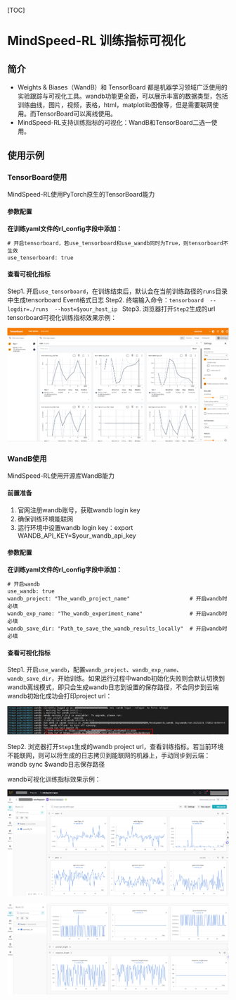 [TOC]

# MindSpeed-RL 训练指标可视化
## 简介

- Weights & Biases（WandB）和 TensorBoard 都是机器学习领域广泛使用的实验跟踪与可视化工具。wandb功能更全面，可以展示丰富的数据类型，包括训练曲线，图片，视频，表格，html，matplotlib图像等，但是需要联网使用。而TensorBoard可以离线使用。
- MindSpeed-RL支持训练指标的可视化：WandB和TensorBoard二选一使用。

## 使用示例
### TensorBoard使用
MindSpeed-RL使用PyTorch原生的TensorBoard能力

#### 参数配置
**在训练yaml文件的rl_config字段中添加：**

```
# 开启tensorboard，若use_tensorboard和use_wandb同时为True，则tensorboard不生效
use_tensorboard: true   
```
#### 查看可视化指标
Step1. 开启`use_tensorboard`，在训练结束后，默认会在当前训练路径的`runs`目录中生成tensorboard Event格式日志
Step2. 终端输入命令：`tensorboard  --logdir=./runs  --host=$your_host_ip `
Step3. 浏览器打开`Step2`生成的url
tensorboard可视化训练指标效果示例：

![ScreenShot_20250320113451](../sources/images/logging/ScreenShot_20250320113451.PNG)

### WandB使用
MindSpeed-RL使用开源库WandB能力
#### 前置准备
1. 官网注册wandb账号，获取wandb login key
2. 确保训练环境能联网
3. 运行环境中设置wandb login key：export WANDB_API_KEY=$your_wandb_api_key
#### 参数配置
**在训练yaml文件的rl_config字段中添加：**
```
# 开启wandb
use_wandb: true            
wandb_project: "The_wandb_project_name"                   # 开启wandb时必填
wandb_exp_name: "The_wandb_experiment_name"               # 开启wandb时必填
wandb_save_dir: "Path_to_save_the_wandb_results_locally"  # 开启wandb时必填

```
#### 查看可视化指标
Step1. 开启`use_wandb`，配置`wandb_project`、`wandb_exp_name`、`wandb_save_dir`，开始训练。如果运行过程中wandb初始化失败则会默认切换到wandb离线模式，即只会生成wandb日志到设置的保存路径，不会同步到云端
wandb初始化成功会打印project url：

![ScreenShot_20250320155301](../sources/images/logging/ScreenShot_20250320155301.PNG)


Step2. 浏览器打开`Step1`生成的wandb project url，查看训练指标。若当前环境不能联网，则可以将生成的日志拷贝到能联网的机器上，手动同步到云端：wandb sync $wandb日志保存路径

wandb可视化训练指标效果示例：

![ScreenShot_20250320113628](../sources/images/logging/ScreenShot_20250320113628.PNG)

![ScreenShot_20250320113713](../sources/images/logging/ScreenShot_20250320113713.PNG)
